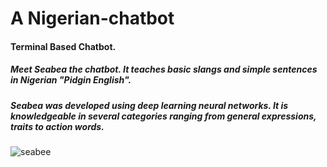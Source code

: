 # A Nigerian-chatbot

#### Terminal Based Chatbot.

#####  Meet Seabea the chatbot. It teaches basic slangs and simple sentences in Nigerian "Pidgin English".

##### Seabea was developed using deep learning neural networks. It is knowledgeable in several categories ranging from general expressions, traits to action words.



![seabee](https://user-images.githubusercontent.com/59312765/208313807-b0b72911-3af6-48bf-9013-c5d441847a6c.png)
